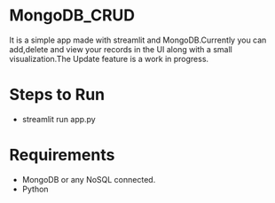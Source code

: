 # MongoDB_CRUD

It is a simple app made with streamlit and MongoDB.Currently you can add,delete and view your records in the UI along with a small visualization.The Update feature is a work in progress.

# Steps to Run
- streamlit run app.py

# Requirements
- MongoDB or any NoSQL connected.
- Python
  
